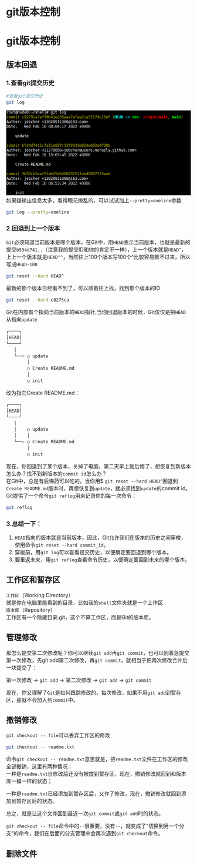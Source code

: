 # git版本控制


# git版本控制

## 版本回退
### 1.查看git提交历史
```sh
#查看git提交历史
git log
```
![git2-1](/images/git2-1.png)  
如果嫌输出信息太多，看得眼花缭乱的，可以试试加上`--pretty=oneline`参数  
```sh
git log --pretty=oneline
```
### 2.回退到上一个版本
`Git`必须知道当前版本是哪个版本，在Git中，用`HEAD`表示当前版本，也就是最新的提交`b534d741..`（注意我的提交ID和你的肯定不一样），上一个版本就是`HEAD^`，上上一个版本就是`HEAD^^`，当然往上100个版本写100个^比较容易数不过来，所以写成`HEAD~100`
```sh
git reset --hard HEAD^
```

最新的那个版本已经看不到了，可以顺着往上找，找到那个版本的ID  
```sh
git reset --hard c8275ca
```
Git在内部有个指向当前版本的`HEAD`指针,当你回退版本的时候，Git仅仅是把`HEAD`从指向`update`  
```sh
┌────┐
│HEAD│
└────┘
   │
   └──> ○ update
        │
        ○ Create README.md
        │
        ○ init
```
改为指向Create README.md：
```sh
┌────┐
│HEAD│
└────┘
   │
   │    ○ update
   │    │
   └──> ○ Create README.md
        │
        ○ init
```
现在，你回退到了某个版本，关掉了电脑，第二天早上就后悔了，想恢复到新版本怎么办？找不到新版本的`commit id`怎么办？  
在Git中，总是有后悔药可以吃的。当你用$ `git reset --hard HEAD^`回退到`Create README.md`版本时，再想恢复到`update`，就必须找到`update`的commit id。Git提供了一个命令`git reflog`用来记录你的每一次命令：
```sh
git reflog
```
### 3.总结一下：
1. `HEAD`指向的版本就是当前版本，因此，Git允许我们在版本的历史之间穿梭，使用命令`git reset --hard commit_id`。  
2. 穿梭前，用`git log`可以查看提交历史，以便确定要回退到哪个版本。  
3. 要重返未来，用`git reflog`查看命令历史，以便确定要回到未来的哪个版本。  
## 工作区和暂存区
`工作区`（Working Directory）  
就是你在电脑里能看到的目录，比如我的`shell`文件夹就是一个工作区  
`版本库`（Repository）  
工作区有一个隐藏目录.git，这个不算工作区，而是Git的版本库。  
## 管理修改
那怎么提交第二次修改呢？你可以继续`git add`再`git commit`，也可以别着急提交第一次修改，先git add第二次修改，再`git commit`，就相当于把两次修改合并后一块提交了：  
  
第一次修改 -> `git add` -> 第二次修改 -> `git add` -> `git commit `
  
现在，你又理解了`Git`是如何跟踪修改的，每次修改，如果不用`git add`到暂存区，那就不会加入到`commit`中。  
## 撤销修改
`git checkout -- file`可以丢弃工作区的修改  
```sh
git checkout -- readme.txt
```
命令`git checkout -- readme.txt`意思就是，把`readme.txt`文件在工作区的修改全部撤销，这里有两种情况：  
一种是`readme.txt`自修改后还没有被放到暂存区，现在，撤销修改就回到和版本库一模一样的状态；  
  
一种是`readme.txt`已经添加到暂存区后，又作了修改，现在，撤销修改就回到添加到暂存区后的状态。  
  
总之，就是让这个文件回到最近一次`git commit`或`git add`时的状态。 
   
`git checkout -- file`命令中的`--`很重要，没有`--`，就变成了“切换到另一个分支”的命令，我们在后面的分支管理中会再次遇到`git checkout`命令。
## 删除文件

